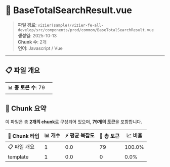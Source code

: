 # 📄 BaseTotalSearchResult.vue

> **파일 경로**: `vizier(sample)/vizier-fe-all-develop/src/components/prod/common/BaseTotalSearchResult.vue`  
> **생성일**: 2025-10-13  
> **Chunk 수**: 2개  
> **언어**: Javascript / Vue
---


## 📋 파일 개요

| | |
|--|--|
| 📊 **총 토큰 수**: 79 |  |






## 🧩 Chunk 요약

이 파일은 총 **2개의 chunk**로 구성되어 있으며, **79개의 토큰**을 포함합니다.

| 🧩 Chunk 타입 | 📊 개수 | ⚡ 평균 복잡도 | 📝 총 토큰 | 📈 비율 |
|---------------|--------|-------------|----------|--------|
| 📋 파일 개요 | 1 | 0.0 | 79 | 100.0% |
| template | 1 | 0.0 | 0 | 0.0% |

